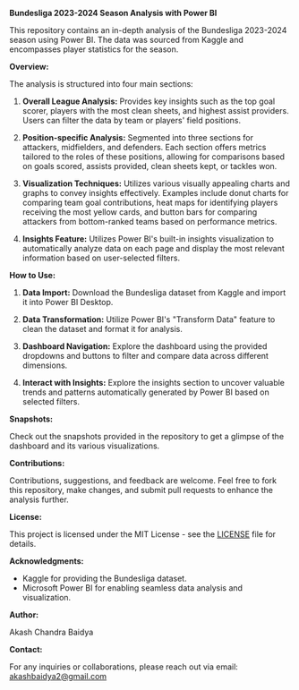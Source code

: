 **Bundesliga 2023-2024 Season Analysis with Power BI**

This repository contains an in-depth analysis of the Bundesliga 2023-2024 season using Power BI. The data was sourced from Kaggle and encompasses player statistics for the season.

**Overview:**

The analysis is structured into four main sections:

1. **Overall League Analysis:** Provides key insights such as the top goal scorer, players with the most clean sheets, and highest assist providers. Users can filter the data by team or players' field positions.

2. **Position-specific Analysis:** Segmented into three sections for attackers, midfielders, and defenders. Each section offers metrics tailored to the roles of these positions, allowing for comparisons based on goals scored, assists provided, clean sheets kept, or tackles won.

3. **Visualization Techniques:** Utilizes various visually appealing charts and graphs to convey insights effectively. Examples include donut charts for comparing team goal contributions, heat maps for identifying players receiving the most yellow cards, and button bars for comparing attackers from bottom-ranked teams based on performance metrics.

4. **Insights Feature:** Utilizes Power BI's built-in insights visualization to automatically analyze data on each page and display the most relevant information based on user-selected filters.

**How to Use:**

1. **Data Import:** Download the Bundesliga dataset from Kaggle and import it into Power BI Desktop.
   
2. **Data Transformation:** Utilize Power BI's "Transform Data" feature to clean the dataset and format it for analysis.
   
3. **Dashboard Navigation:** Explore the dashboard using the provided dropdowns and buttons to filter and compare data across different dimensions.
   
4. **Interact with Insights:** Explore the insights section to uncover valuable trends and patterns automatically generated by Power BI based on selected filters.

**Snapshots:**

Check out the snapshots provided in the repository to get a glimpse of the dashboard and its various visualizations.

**Contributions:**

Contributions, suggestions, and feedback are welcome. Feel free to fork this repository, make changes, and submit pull requests to enhance the analysis further.

**License:**

This project is licensed under the MIT License - see the [LICENSE](LICENSE) file for details.

**Acknowledgments:**

- Kaggle for providing the Bundesliga dataset.
- Microsoft Power BI for enabling seamless data analysis and visualization.
  
**Author:**

Akash Chandra Baidya

**Contact:**

For any inquiries or collaborations, please reach out via email: akashbaidya2@gmail.com
